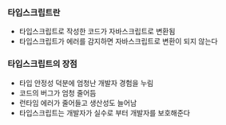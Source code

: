 ### 타입스크립트란

- 타입스크립트로 작성한 코드가 자바스크립트로 변환됨
- 타입스크립트가 에러를 감지하면 자바스크립트로 변환이 되지 않는다

### 타입스크립트의 장점

- 타입 안정성 덕분에 엄청난 개발자 경험을 누림
- 코드의 버그가 엄청 줄어듬
- 런타임 에러가 줄어들고 생산성도 늘어남
- 타입스크립트는 개발자가 실수로 부터 개발자를 보호해준다

